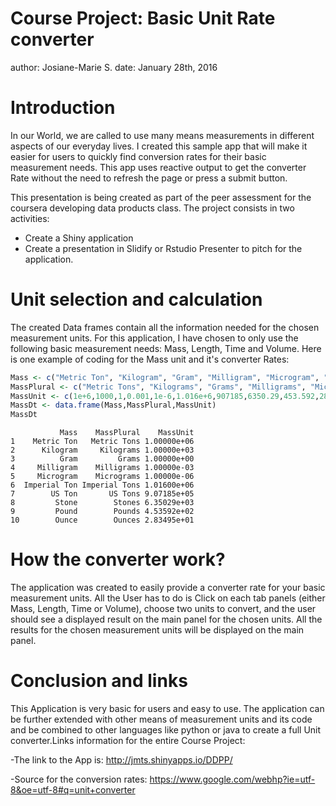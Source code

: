 Course Project: Basic Unit Rate converter
========================================================
author: Josiane-Marie S.
date: January 28th, 2016

Introduction
========================================================
In our World, we are called to use many means measurements in different aspects of our everyday lives. I created this sample app that will make it easier for users to quickly find conversion rates for their basic measurement needs.
This app uses reactive output to get the converter Rate without the need to refresh the page or press a submit button.

This presentation is being created as part of the peer assessment for the coursera developing data products class. The project consists in two activities:
- Create a Shiny application
- Create a presentation in Slidify or Rstudio Presenter to pitch for the application.


Unit selection and calculation
========================================================

The created Data frames contain all the information needed for the chosen measurement units. For this application, I have chosen to only use the following basic measurement needs: Mass, Length, Time and Volume. Here is one example of coding for the Mass unit and it's converter Rates: 

```r
Mass <- c("Metric Ton", "Kilogram", "Gram", "Milligram", "Microgram", "Imperial Ton", "US Ton", "Stone", "Pound", "Ounce")
MassPlural <- c("Metric Tons", "Kilograms", "Grams", "Milligrams", "Micrograms", "Imperial Tons", "US Tons", "Stones", "Pounds", "Ounces") 
MassUnit <- c(1e+6,1000,1,0.001,1e-6,1.016e+6,907185,6350.29,453.592,28.3495)
MassDt <- data.frame(Mass,MassPlural,MassUnit)
MassDt
```

```
           Mass    MassPlural    MassUnit
1    Metric Ton   Metric Tons 1.00000e+06
2      Kilogram     Kilograms 1.00000e+03
3          Gram         Grams 1.00000e+00
4     Milligram    Milligrams 1.00000e-03
5     Microgram    Micrograms 1.00000e-06
6  Imperial Ton Imperial Tons 1.01600e+06
7        US Ton       US Tons 9.07185e+05
8         Stone        Stones 6.35029e+03
9         Pound        Pounds 4.53592e+02
10        Ounce        Ounces 2.83495e+01
```


How the converter work?
========================================================
The application was created to easily provide a converter rate for your basic measurement units. All the User has to do is Click on each tab panels (either Mass, Length, Time or Volume), choose two units to convert, and the user should see a displayed result on the main panel for the chosen units. All the results for the chosen measurement units will be displayed on the main panel.

Conclusion and links
========================================================
This Application is very basic for users and easy to use. The application can be further extended with other means of measurement units and its code and be combined to other languages like python or java to create a full Unit converter.Links information for the entire Course Project:

-The link to the App is: http://jmts.shinyapps.io/DDPP/

-Source for the conversion rates: https://www.google.com/webhp?ie=utf-8&oe=utf-8#q=unit+converter


